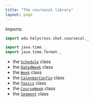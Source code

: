 ```yaml
---
title: "The coursecal library"
layout: page
---
```



Imports:

```scala
import edu.holycross.shot.coursecal._

import java.time._
import java.time.format._
```
- the [`Schedule`](schedule/) class
- the [`DatedWeek`](datedWeek/) class
- the [`Week`](week/) class
- the [`CalendarConfig`](calendarConfig/) class
- the [`Topics`](topics/) class
- the [`CourseWeek`](courseweek/) class
- the [`Segment`](segment/) class
